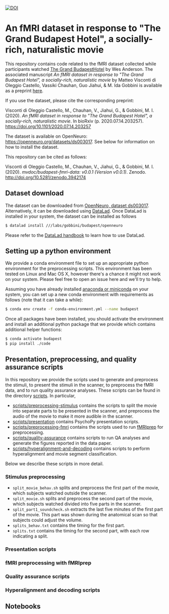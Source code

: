 

[![DOI](https://zenodo.org/badge/251371344.svg)](https://zenodo.org/badge/latestdoi/251371344)


# An fMRI dataset in response to "The Grand Budapest Hotel", a socially-rich, naturalistic movie

This repository contains code related to the fMRI dataset collected while participants watched [The Grand BudapestHotel](https://en.wikipedia.org/wiki/The_Grand_Budapest_Hotel) by Wes Anderson. The associated manuscript *An fMRI dataset in response to "The Grand Budapest Hotel", a socially-rich, naturalistic movie* by Matteo Visconti di Oleggio Castello, Vassiki Chauhan, Guo Jiahui, & M. Ida Gobbini is available as a preprint [here](https://www.biorxiv.org/content/10.1101/2020.07.14.203257v1).

If you use the dataset, please cite the corresponding preprint:

Visconti di Oleggio Castello, M., Chauhan, V., Jiahui, G., & Gobbini, M. I. (2020). *An fMRI dataset in response to "The Grand Budapest Hotel", a socially-rich, naturalistic movie*. In bioRxiv (p. 2020.07.14.203257). https://doi.org/10.1101/2020.07.14.203257

The dataset is available on OpenNeuro: https://openneuro.org/datasets/ds003017. See below for information on how to install the dataset.

This repository can be cited as follows:

Visconti di Oleggio Castello, M., Chauhan,  V., Jiahui, G., & Gobbini, M. I. (2020).  *mvdoc/budapest-fmri-data: v0.0.1 (Version v0.0.1)*. Zenodo.  http://doi.org/10.5281/zenodo.3942174

## Dataset download

The dataset can be downloaded from [OpenNeuro, dataset ds003017]( https://openneuro.org/datasets/ds003017). Alternatively, it can be downloaded using [DataLad](https://www.datalad.org/). Once DataLad is installed in your system, the dataset can be installed as follows

```bash
$ datalad install ///labs/gobbini/budapest/openneuro
```

Please refer to the [DataLad handbook](http://handbook.datalad.org/en/latest/) to learn how to use DataLad.

## Setting up a python environment

We provide a conda environment file to set up an appropriate python environment for the preprocessing scripts. This environment has been tested on Linux and Mac OS X, however there's a chance it might not work on your system. Please feel free to open an issue here and we'll try to help.

Assuming you have already installed [anaconda or miniconda](https://docs.anaconda.com/anaconda/install/) on your system, you can set up a new conda environment with requirements as follows (note that it can take a while):

```bash
$ conda env create -f conda-environment.yml --name budapest
```

Once all packages have been installed, you should activate the environment and install an additional python package that we provide which contains additional helper functions:

```bash
$ conda activate budapest
$ pip install ./code
```

## Presentation, preprocessing, and quality assurance scripts

In this repository we provide the scripts used to generate and preprocess the stimuli, to present the stimuli in the scanner, to preprocess the fMRI data, and to run quality assurance analyses. These scripts can be found in the directory [scripts](scripts). In particular,

- [scripts/preprocessing-stimulus](scripts/preprocessing-stimulus) contains the scripts to
  split the movie into separate parts to be presented in the scanner, and preprocess the audio of the movie to make it more audible in the scanner.
- [scripts/presentation](scripts/presentation) contains PsychoPy presentation scripts.
- [scripts/preprocessing-fmri](scripts/preprocessing-fmri) contains the scripts used to run [fMRIprep](https://fmriprep.readthedocs.io/) for preprocessing.
- [scripts/quality-assurance](scripts/quality-assurance) contains scripts to run QA analyses and generate the figures reported in the data paper.
- [scripts/hyperalignment-and-decoding](hyperalignment-and-decoding) contains scripts to perform hyperalignment and movie segment classification.

Below we describe these scripts in more detail.

### Stimulus preprocessing

- `split_movie_behav.sh` splits and preprocess the first
  part of the movie, which subjects watched outside the scanner.
- `split_movie.sh` splits and preprocess the second part of the movie,
  which subjects watched divided into five parts in the scanner.
- `split_part1_soundcheck.sh` extracts the last five minutes of the
  first part of the movie. This part was shown during the anatomical
  scan so that subjects could adjust the volume.
- `splits_behav.txt` contains the timing for the first part.
- `splits.txt` contains the timing for the second part, with each row
  indicating a split.

### Presentation scripts

### fMRI preprocessing with fMRIprep

### Quality assurance scripts

### Hyperalignment and decoding scripts

## Notebooks